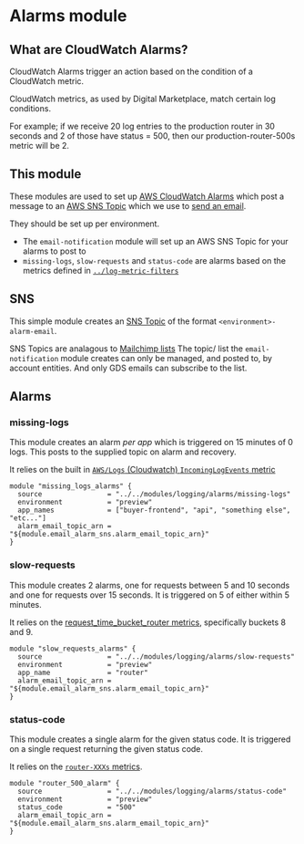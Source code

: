 # Alarms module

## What are CloudWatch Alarms?

CloudWatch Alarms trigger an action based on the condition of a CloudWatch metric.

CloudWatch metrics, as used by Digital Marketplace, match certain log conditions.

For example; if we receive 20 log entries to the production router in 30 seconds and 2 of those have status = 500, then our production-router-500s metric will be 2.


## This module

These modules are used to set up [AWS CloudWatch Alarms](https://docs.aws.amazon.com/AmazonCloudWatch/latest/monitoring/ConsoleAlarms.html) which post a message to an [AWS SNS Topic](https://docs.aws.amazon.com/gettingstarted/latest/deploy/creating-an-sns-topic.html) which we use to [send an email](https://docs.aws.amazon.com/AmazonCloudWatch/latest/monitoring/US_AlarmAtThresholdEC2.html).

They should be set up per environment.

* The `email-notification` module will set up an AWS SNS Topic for your alarms to post to
* `missing-logs`, `slow-requests` and `status-code` are alarms based on the metrics defined in [`../log-metric-filters`](https://github.com/alphagov/digitalmarketplace-aws/tree/master/terraform/modules/logging/log-metric-filters)

## SNS

This simple module creates an [SNS Topic](https://docs.aws.amazon.com/sns/latest/dg/welcome.html) of the format `<environment>-alarm-email`.

SNS Topics are analagous to [Mailchimp lists](https://mailchimp.com/help/lists)
The topic/ list the `email-notification` module creates can only be managed, and posted to, by account entities. And only GDS emails can subscribe to the list.

## Alarms

### missing-logs

This module creates an alarm _per app_ which is triggered on 15 minutes of 0 logs. This posts to the supplied topic on alarm and recovery.

It relies on the built in [`AWS/Logs` (Cloudwatch) `IncomingLogEvents` metric](https://docs.aws.amazon.com/AmazonCloudWatch/latest/logs/CountingLogEventsExample.html)

```
module "missing_logs_alarms" {
  source                = "../../modules/logging/alarms/missing-logs"
  environment           = "preview"
  app_names             = ["buyer-frontend", "api", "something else", "etc..."]
  alarm_email_topic_arn = "${module.email_alarm_sns.alarm_email_topic_arn}"
}
```

### slow-requests

This module creates 2 alarms, one for requests between 5 and 10 seconds and one for requests over 15 seconds. It is triggered on 5 of either within 5 minutes.

It relies on the [request_time_bucket_router metrics](https://github.com/alphagov/digitalmarketplace-aws/blob/0e0797c3a0e692619e6e7a2bbe1fb2a7cbd9dbdc/terraform/modules/logging/log-metric-filters/main.tf#L273), specifically buckets 8 and 9.

```
module "slow_requests_alarms" {
  source                = "../../modules/logging/alarms/slow-requests"
  environment           = "preview"
  app_name              = "router"
  alarm_email_topic_arn = "${module.email_alarm_sns.alarm_email_topic_arn}"
}
```

### status-code

This module creates a single alarm for the given status code. It is triggered on a single request returning the given status code.

It relies on the [`router-XXXs` metrics](https://github.com/alphagov/digitalmarketplace-aws/blob/0e0797c3a0e692619e6e7a2bbe1fb2a7cbd9dbdc/terraform/modules/logging/log-metric-filters/main.tf#L299).

```
module "router_500_alarm" {
  source                = "../../modules/logging/alarms/status-code"
  environment           = "preview"
  status_code           = "500"
  alarm_email_topic_arn = "${module.email_alarm_sns.alarm_email_topic_arn}"
}
```